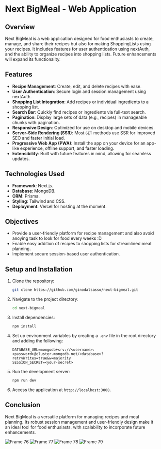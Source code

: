 # Next BigMeal - Web Application

## Overview

Next BigMeal is a web application designed for food enthusiasts to create, manage, and share their recipes but also for making ShoppingLists using your recipes. It includes features for user authentication using nextAuth, and the ability to organize recipes into shopping lists. 
Future enhancements will expand its functionality.

## Features

- **Recipe Management**: Create, edit, and delete recipes with ease.
- **User Authentication**: Secure login and session management using nextAuth.
- **Shopping List Integration**: Add recipes or individual ingredients to a shopping list.
- **Search Bar**: Quickly find recipes or ingredients via full-text search.
- **Pagination**: Display large sets of data (e.g., recipes) in manageable chunks with pagination.
- **Responsive Design**: Optimized for use on desktop and mobile devices.
- **Server-Side Rendering (SSR)**: Most `GET` methods use SSR for improved SEO and faster initial load.
- **Progressive Web App (PWA)**: Install the app on your device for an app-like experience, offline support, and faster loading.
- **Extensibility**: Built with future features in mind, allowing for seamless updates.

## Technologies Used

- **Framework**: Next.js.
- **Database**: MongoDB.
- **ORM**: Prisma.
- **Styling**: Tailwind and CSS.
- **Deployment**: Vercel for hosting at the moment.

## Objectives

- Provide a user-friendly platform for recipe management and also avoid anoying task to look for food every weeks :D 
- Enable easy addition of recipes to shopping lists for streamlined meal planning.
- Implement secure session-based user authentication.

## Setup and Installation

1. Clone the repository:
   ```bash
   git clone https://github.com/ginodalsasso/next-bigmeal.git
   ```

2. Navigate to the project directory:
   ```bash
   cd next-bigmeal
   ```

3. Install dependencies:
   ```bash
   npm install
   ```

4. Set up environment variables by creating a `.env` file in the root directory and adding the following:
   ```env
   DATABASE_URL=mongodb+srv://<username>:<password>@cluster.mongodb.net/<database>?retryWrites=true&w=majority
   SESSION_SECRET=<your-secret>
   ```

5. Run the development server:
   ```bash
   npm run dev
   ```

6. Access the application at `http://localhost:3000`.


## Conclusion

Next BigMeal is a versatile platform for managing recipes and meal planning. Its robust session management and user-friendly design make it an ideal tool for food enthusiasts, with scalability to incorporate future enhancements.

![Frame 76](https://github.com/user-attachments/assets/b7bd10a2-af43-42a7-9e40-6b58dbabf878)
![Frame 77](https://github.com/user-attachments/assets/e74252bf-8971-414d-a611-7f598e7eb842)
![Frame 78](https://github.com/user-attachments/assets/13671d09-f81f-4469-9d4d-94ad39df9f09)
![Frame 79](https://github.com/user-attachments/assets/3fae0901-fe94-4a30-97cb-3accabf25e6e)
